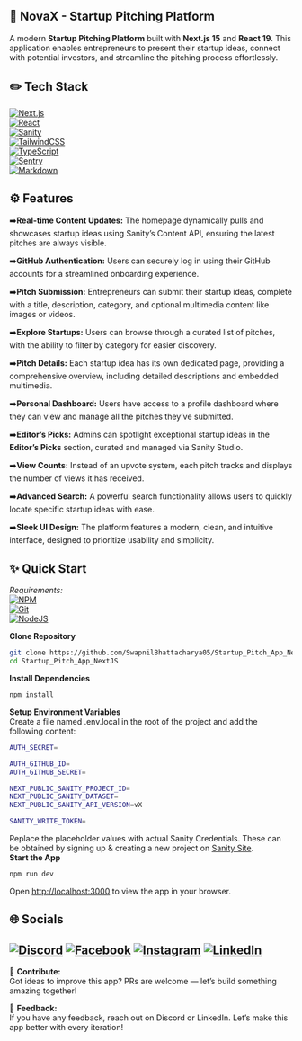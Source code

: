 ## 🚀 NovaX - Startup Pitching Platform

A modern **Startup Pitching Platform** built with **Next.js 15** and **React 19**. This application enables entrepreneurs to present their startup ideas, connect with potential investors, and streamline the pitching process effortlessly.

## ✏️ Tech Stack
[![Next.js](https://img.shields.io/badge/Next.js-000000?style=for-the-badge&logo=nextdotjs&logoColor=white)](#)  
[![React](https://img.shields.io/badge/React-20232A?style=for-the-badge&logo=react&logoColor=61DAFB)](#)  
[![Sanity](https://img.shields.io/badge/Sanity-FF2D20?style=for-the-badge&logo=sanity&logoColor=white)](#)  
[![TailwindCSS](https://img.shields.io/badge/Tailwind_CSS-38B2AC?style=for-the-badge&logo=tailwind-css&logoColor=white)](#)  
[![TypeScript](https://img.shields.io/badge/TypeScript-007ACC?style=for-the-badge&logo=typescript&logoColor=white)](#)  
[![Sentry](https://img.shields.io/badge/Sentry-black?style=for-the-badge&logo=Sentry&logoColor=#362D59)](#)  
[![Markdown](https://img.shields.io/badge/Markdown-000000?style=for-the-badge&logo=markdown&logoColor=white)](#)  

## ⚙️ Features

➡️**Real-time Content Updates:** The homepage dynamically pulls and showcases startup ideas using Sanity’s Content API, ensuring the latest pitches are always visible.  

➡️**GitHub Authentication:** Users can securely log in using their GitHub accounts for a streamlined onboarding experience.  

➡️**Pitch Submission:** Entrepreneurs can submit their startup ideas, complete with a title, description, category, and optional multimedia content like images or videos.  

➡️**Explore Startups:** Users can browse through a curated list of pitches, with the ability to filter by category for easier discovery.  

➡️**Pitch Details:** Each startup idea has its own dedicated page, providing a comprehensive overview, including detailed descriptions and embedded multimedia.  

➡️**Personal Dashboard:** Users have access to a profile dashboard where they can view and manage all the pitches they’ve submitted.  

➡️**Editor’s Picks:** Admins can spotlight exceptional startup ideas in the **Editor’s Picks** section, curated and managed via Sanity Studio.  

➡️**View Counts:** Instead of an upvote system, each pitch tracks and displays the number of views it has received.  

➡️**Advanced Search:** A powerful search functionality allows users to quickly locate specific startup ideas with ease.  

➡️**Sleek UI Design:** The platform features a modern, clean, and intuitive interface, designed to prioritize usability and simplicity.  

## ✨ Quick Start

_Requirements:_  
[![NPM](https://img.shields.io/badge/npm-CB3837?style=for-the-badge&logo=npm&logoColor=white)](#)  
[![Git](https://img.shields.io/badge/Git-E44C30?style=for-the-badge&logo=git&logoColor=white)](#)  
[![NodeJS](https://img.shields.io/badge/Node.js-339933?style=for-the-badge&logo=nodedotjs&logoColor=white)](#)  

**Clone Repository**

```bash
git clone https://github.com/SwapnilBhattacharya05/Startup_Pitch_App_NextJS.git
cd Startup_Pitch_App_NextJS
```

**Install Dependencies**
```bash
npm install
```

**Setup Environment Variables**  
Create a file named .env.local in the root of the project and add the following content:  
```bash
AUTH_SECRET=

AUTH_GITHUB_ID=
AUTH_GITHUB_SECRET=

NEXT_PUBLIC_SANITY_PROJECT_ID=
NEXT_PUBLIC_SANITY_DATASET=
NEXT_PUBLIC_SANITY_API_VERSION=vX

SANITY_WRITE_TOKEN=
```
Replace the placeholder values with actual Sanity Credentials. These can be obtained by signing up & creating a new project on [Sanity Site](https://www.sanity.io/).  
**Start the App**

```bash
npm run dev
```
Open [http://localhost:3000](http://localhost:3000) to view the app in your browser.


## 🌐 Socials
[![Discord](https://img.shields.io/badge/Discord-%237289DA.svg?logo=discord&logoColor=white)](https://discord.gg/https://discord.com/invite/MvRFh7qMvA) [![Facebook](https://img.shields.io/badge/Facebook-%231877F2.svg?logo=Facebook&logoColor=white)](https://facebook.com/swapnil.bhattacharya.39) [![Instagram](https://img.shields.io/badge/Instagram-%23E4405F.svg?logo=Instagram&logoColor=white)](https://instagram.com/iam___swapnil) [![LinkedIn](https://img.shields.io/badge/LinkedIn-%230077B5.svg?logo=linkedin&logoColor=white)](https://linkedin.com/in/swapnil-bhattacharya-357ab527a)
---

🚀 **Contribute:**  
Got ideas to improve this app? PRs are welcome — let’s build something amazing together!

📩 **Feedback:**  
If you have any feedback, reach out on Discord or LinkedIn. Let’s make this app better with every iteration!
